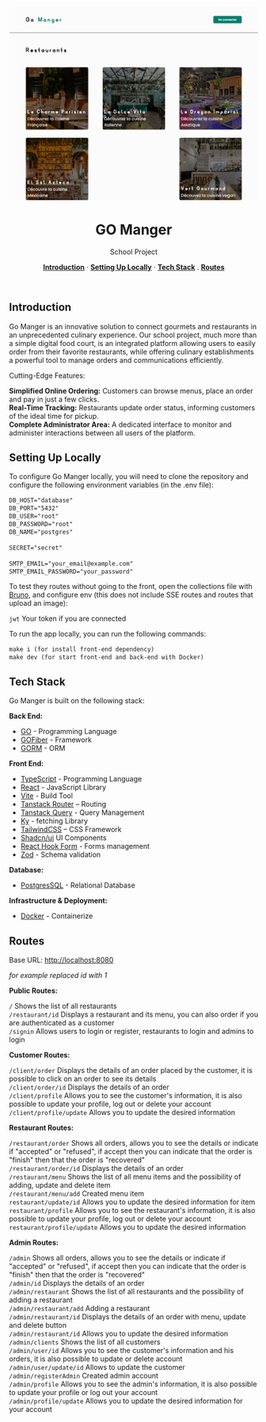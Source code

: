 <img alt="Home Page" src="./assets/home.png">

<h1 align="center">GO Manger</h1>
<p align="center">
  School Project
</p>

<p align="center">
  <a href="#introduction"><strong>Introduction</strong></a> ·
  <a href="#setting-up-locally"><strong>Setting Up Locally</strong></a> ·
  <a href="#tech-stack"><strong>Tech Stack</strong></a> .
  <a href="#routes"><strong>Routes</strong></a>
</p>
<br/>

## Introduction

Go Manger is an innovative solution to connect gourmets and restaurants in an unprecedented culinary experience. Our school project, much more than a simple digital food court, is an integrated platform allowing users to easily order from their favorite restaurants, while offering culinary establishments a powerful tool to manage orders and communications efficiently.

Cutting-Edge Features:

**Simplified Online Ordering:** Customers can browse menus, place an order and pay in just a few clicks.<br>
**Real-Time Tracking:** Restaurants update order status, informing customers of the ideal time for pickup.<br>
**Complete Administrator Area:** A dedicated interface to monitor and administer interactions between all users of the platform.

## Setting Up Locally

To configure Go Manger locally, you will need to clone the repository and configure the following environment variables (in the .env file):

```
DB_HOST="database"
DB_PORT="5432"
DB_USER="root"
DB_PASSWORD="root"
DB_NAME="postgres"

SECRET="secret"

SMTP_EMAIL="your_email@example.com"
SMTP_EMAIL_PASSWORD="your_password"
```

To test they routes without going to the front, open the collections file with [Bruno](https://www.usebruno.com/), and configure env (this does not include SSE routes and routes that upload an image):

`jwt` Your token if you are connected

To run the app locally, you can run the following commands:

```
make i (for install front-end dependency)
make dev (for start front-end and back-end with Docker)
```

## Tech Stack

Go Manger is built on the following stack:

**Back End:**
- [GO](https://go.dev/) - Programming Language
- [GOFiber](https://gofiber.io/) - Framework
- [GORM](https://gorm.io/) - ORM

**Front End:**
- [TypeScript](https://www.typescriptlang.org/) - Programming Language
- [React](https://fr.react.dev/) - JavaScript Library
- [Vite](https://vitejs.dev/) - Build Tool
- [Tanstack Router](https://tanstack.com/router/v1) – Routing
- [Tanstack Query](https://tanstack.com/query/latest) - Query Management
- [Ky](https://github.com/sindresorhus/ky) - fetching Library
- [TailwindCSS](https://tailwindcss.com/) – CSS Framework
- [Shadcn/ui](https://ui.shadcn.com/) UI Components
- [React Hook Form](https://react-hook-form.com/) - Forms management
- [Zod](https://zod.dev/) - Schema validation

**Database:**
- [PostgresSQL](https://www.postgresql.org/) - Relational Database

**Infrastructure & Deployment:**
- [Docker](https://www.docker.com/) - Containerize

## Routes

Base URL: [http://localhost:8080](http://localhost:8080)

*for example replaced id with 1*

**Public Routes:**

`/` Shows the list of all restaurants<br>
`/restaurant/id` Displays a restaurant and its menu, you can also order if you are authenticated as a customer<br>
`/signin` Allows users to login or register, restaurants to login and admins to login

**Customer Routes:**

`/client/order` Displays the details of an order placed by the customer, it is possible to click on an order to see its details<br>
`/client/order/id` Displays the details of an order<br>
`/client/profile` Allows you to see the customer's information, it is also possible to update your profile, log out or delete your account<br>
`/client/profile/update` Allows you to update the desired information

**Restaurant Routes:**

`/restaurant/order` Shows all orders, allows you to see the details or indicate if "accepted" or "refused", if accept then you can indicate that the order is "finish" then that the order is "recovered"<br>
`/restaurant/order/id` Displays the details of an order<br>
`/restaurant/menu` Shows the list of all menu items and the possibility of adding, update and delete item<br>
`/restaurant/menu/add` Created menu item<br>
`restaurant/update/id` Allows you to update the desired information for item<br>
`restaurant/profile` Allows you to see the restaurant's information, it is also possible to update your profile, log out or delete your account<br>
`restaurant/profile/update` Allows you to update the desired information

**Admin Routes:**

`/admin` Shows all orders, allows you to see the details or indicate if "accepted" or "refused", if accept then you can indicate that the order is "finish" then that the order is "recovered"<br>
`/admin/id` Displays the details of an order<br>
`/admin/restaurant` Shows the list of all restaurants and the possibility of adding a restaurant<br>
`/admin/restaurant/add` Adding a restaurant<br>
`/admin/restaurant/id` Displays the details of an order with menu, update and delete button<br>
`/admin/restaurant/id` Allows you to update the desired information<br>
`/admin/clients` Shows the list of all customers<br>
`/admin/user/id` Allows you to see the customer's information and his orders, it is also possible to update or delete account<br>
`/admin/user/update/id` Allows to update the customer<br>
`/admin/registerAdmin` Created admin account<br>
`/admin/profile` Allows you to see the admin's information, it is also possible to update your profile or log out your account<br>
`/admin/profile/update` Allows you to update the desired information for your account
